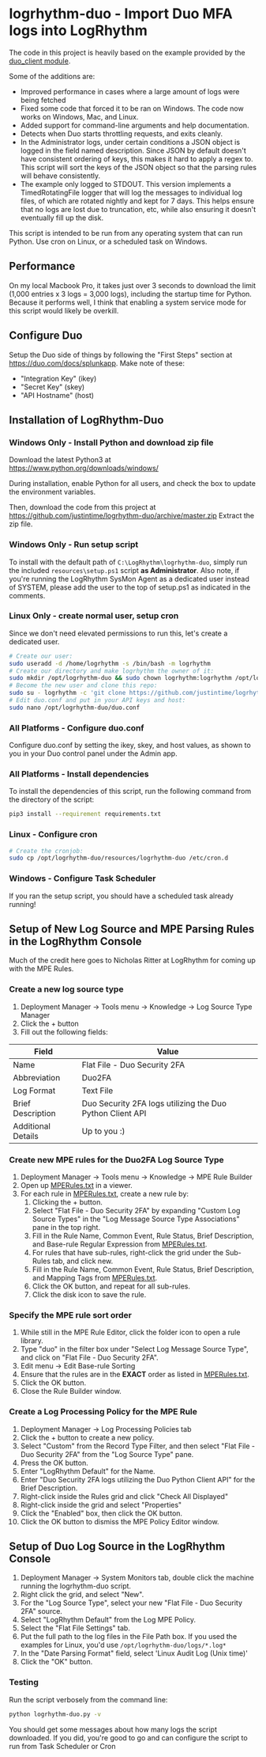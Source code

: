 # logrhythm-duo - Import Duo MFA logs into LogRhythm

The code in this project is heavily based on the example provided by the [duo_client module](https://github.com/duosecurity/duo_client_python/tree/master/examples/splunk).

Some of the additions are:
 * Improved performance in cases where a large amount of logs were being fetched
 * Fixed some code that forced it to be ran on Windows.  The code now works on Windows, Mac, and Linux.
 * Added support for command-line arguments and help documentation.
 * Detects when Duo starts throttling requests, and exits cleanly.
 * In the Administrator logs, under certain conditions a JSON object is logged in the field named description.  Since JSON by default 
 doesn't have consistent ordering of keys, this makes it hard to apply a regex to.  This script will sort the keys of the JSON object
 so that the parsing rules will behave consistently.
 * The example only logged to STDOUT.  This version implements a TimedRotatingFile logger that will log the messages to individual log files, of which are rotated nightly and 
kept for 7 days.  This helps ensure that no logs are lost due to truncation, etc, while also ensuring it doesn't eventually fill up the disk.

This script is intended to be run from any operating system that can run Python.  Use cron on Linux, or a scheduled task on Windows.

## Performance
On my local Macbook Pro, it takes just over 3 seconds to download the limit (1,000 entries x 3 logs = 3,000 logs), including the startup time for Python.  Because it performs well, I think 
that enabling a system service mode for this script would likely be overkill.

## Configure Duo

Setup the Duo side of things by following the "First Steps" section at https://duo.com/docs/splunkapp.  Make note of these:
 * "Integration Key" (ikey)
 * "Secret Key" (skey)
 * "API Hostname" (host)

## Installation of LogRhythm-Duo

### Windows Only - Install Python and download zip file
Download the latest Python3 at https://www.python.org/downloads/windows/

During installation, enable Python for all users, and check the box to update the environment variables.

Then, download the code from this project at https://github.com/justintime/logrhythm-duo/archive/master.zip  Extract the 
zip file.

### Windows Only - Run setup script
To install with the default path of ```C:\LogRhythm\logrhythm-duo```, simply run the included ```resources\setup.ps1``` script **as Administrator**.  Also note, if you're running the LogRhythm SysMon Agent as a dedicated user instead of SYSTEM, please add the user 
to the top of setup.ps1 as indicated in the comments.

### Linux Only - create normal user, setup cron
Since we don't need elevated permissions to run this, let's create a dedicated user.

``` bash
# Create our user:
sudo useradd -d /home/logrhythm -s /bin/bash -m logrhythm
# Create our directory and make logrhythm the owner of it:
sudo mkdir /opt/logrhythm-duo && sudo chown logrhythm:logrhythm /opt/logrhythm-duo && sudo chmod 700 /opt/logrhythm-duo
# Become the new user and clone this repo:
sudo su - logrhythm -c 'git clone https://github.com/justintime/logrhythm-duo.git /opt/logrhythm-duo'
# Edit duo.conf and put in your API keys and host:
sudo nano /opt/logrhythm-duo/duo.conf
```
### All Platforms - Configure duo.conf
Configure duo.conf by setting the ikey, skey, and host values, as shown to you in your Duo control panel under the Admin app.

### All Platforms - Install dependencies
To install the dependencies of this script, run the following command from the directory of the script:
``` bash
pip3 install --requirement requirements.txt
```

### Linux - Configure cron
``` bash
# Create the cronjob:
sudo cp /opt/logrhythm-duo/resources/logrhythm-duo /etc/cron.d
```

### Windows - Configure Task Scheduler
If you ran the setup script, you should have a scheduled task already running!

## Setup of New Log Source and MPE Parsing Rules in the LogRhythm Console
Much of the credit here goes to Nicholas Ritter at LogRhythm for coming up with the MPE Rules.

### Create a new log source type
 1. Deployment Manager -> Tools menu -> Knowledge -> Log Source Type Manager
 1. Click the + button
 1. Fill out the following fields:

  | Field              | Value |
  | -----              | ----- |
  | Name               | Flat File - Duo Security 2FA |
  | Abbreviation       | Duo2FA |
  | Log Format         | Text File |
  | Brief Description  | Duo Security 2FA logs utilizing the Duo Python Client API |
  | Additional Details | Up to you :) |

### Create new MPE rules for the Duo2FA Log Source Type
 1. Deployment Manager -> Tools menu -> Knowledge -> MPE Rule Builder
 1. Open up [MPERules.txt](resources/MPERules.txt) in a viewer.
 1. For each rule in [MPERules.txt](resources/MPERules.txt), create a new rule by:
    1. Clicking the + button.
    1. Select "Flat File - Duo Security 2FA" by expanding "Custom Log Source Types" in the "Log Message Source Type Associations" pane in the top right.
    1. Fill in the Rule Name, Common Event, Rule Status, Brief Description, and Base-rule Regular Expression from [MPERules.txt](resources/MPERules.txt).
      1. For rules that have sub-rules, right-click the grid under the Sub-Rules tab, and click new.
      1. Fill in the Rule Name, Common Event, Rule Status, Brief Description, and Mapping Tags from [MPERules.txt](resources/MPERules.txt).
      1. Click the OK button, and repeat for all sub-rules.
    1. Click the disk icon to save the rule.
   
### Specify the MPE rule sort order
  1. While still in the MPE Rule Editor, click the folder icon to open a rule library.
  1. Type "duo" in the filter box under "Select Log Message Source Type", and click on "Flat File - Duo Security 2FA".
  1. Edit menu -> Edit Base-rule Sorting
  1. Ensure that the rules are in the **EXACT** order as listed in [MPERules.txt](resources/MPERules.txt).
  1. Click the OK button.
  1. Close the Rule Builder window.
  
### Create a Log Processing Policy for the MPE Rule
 1. Deployment Manager -> Log Processing Policies tab
 1. Click the + button to create a new policy.
 1. Select "Custom" from the Record Type Filter, and then select "Flat File - Duo Security 2FA" from the "Log Source Type" pane.
 1. Press the OK button.
 1. Enter "LogRhythm Default" for the Name.
 1. Enter "Duo Security 2FA logs utilizing the Duo Python Client API" for the Brief Description.
 1. Right-click inside the Rules grid and click "Check All Displayed"
 1. Right-click inside the grid and select "Properties"
 1. Click the "Enabled" box, then click the OK button.
 1. Click the OK button to dismiss the MPE Policy Editor window.

## Setup of Duo Log Source in the LogRhythm Console

 1. Deployment Manager -> System Monitors tab, double click the machine running the logrhythm-duo script.
 1. Right click the grid, and select "New".
 1. For the "Log Source Type", select your new "Flat File - Duo Security 2FA" source.
 1. Select "LogRhythm Default" from the Log MPE Policy.
 1. Select the "Flat File Settings" tab.
 1. Put the full path to the log files in the File Path box.  If you used the examples for Linux, you'd 
 use ```/opt/logrhythm-duo/logs/*.log*```
 1. In the "Date Parsing Format" field, select 'Linux Audit Log (Unix time)'
 1. Click the "OK" button.


### Testing
Run the script verbosely from the command line:
``` bash
python logrhythm-duo.py -v
```
You should get some messages about how many logs the script downloaded.  If you did, you're good to go and can configure the script to run from Task Scheduler or Cron

